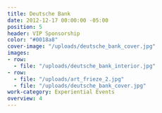 ```yaml
---
title: Deutsche Bank
date: 2012-12-17 00:00:00 -05:00
position: 5
header: VIP Sponsorship
color: "#0018a8"
cover-image: "/uploads/deutsche_bank_cover.jpg"
images:
- row:
  - file: "/uploads/deutsche_bank_interior.jpg"
- row:
  - file: "/uploads/art_frieze_2.jpg"
  - file: "/uploads/deutsche_bank_cover.jpg"
work-category: Experiential Events
overview: 4
---
```

